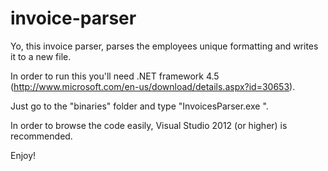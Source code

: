 invoice-parser
==============

Yo, this invoice parser, parses the employees unique formatting and writes it to a new file.

In order to run this you'll need .NET framework 4.5 (http://www.microsoft.com/en-us/download/details.aspx?id=30653).

Just go to the "binaries" folder and type "InvoicesParser.exe <InputFile> <OutputFile>".

In order to browse the code easily, Visual Studio 2012 (or higher) is recommended.

Enjoy!